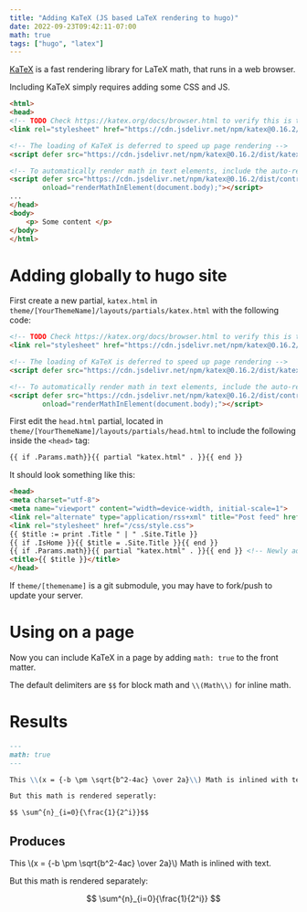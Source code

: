 ```yaml
---
title: "Adding KaTeX (JS based LaTeX rendering to hugo)"
date: 2022-09-23T09:42:11-07:00
math: true
tags: ["hugo", "latex"]
---
```


[KaTeX](katex.org) is a fast rendering library for LaTeX math, that runs in a web browser.

Including KaTeX simply requires adding some CSS and JS.

```html
<html>
<head>
<!-- TODO Check https://katex.org/docs/browser.html to verify this is the latest version -->
<link rel="stylesheet" href="https://cdn.jsdelivr.net/npm/katex@0.16.2/dist/katex.min.css" integrity="sha384-bYdxxUwYipFNohQlHt0bjN/LCpueqWz13HufFEV1SUatKs1cm4L6fFgCi1jT643X" crossorigin="anonymous">

<!-- The loading of KaTeX is deferred to speed up page rendering -->
<script defer src="https://cdn.jsdelivr.net/npm/katex@0.16.2/dist/katex.min.js" integrity="sha384-Qsn9KnoKISj6dI8g7p1HBlNpVx0I8p1SvlwOldgi3IorMle61nQy4zEahWYtljaz" crossorigin="anonymous"></script>

<!-- To automatically render math in text elements, include the auto-render extension: -->
<script defer src="https://cdn.jsdelivr.net/npm/katex@0.16.2/dist/contrib/auto-render.min.js" integrity="sha384-+VBxd3r6XgURycqtZ117nYw44OOcIax56Z4dCRWbxyPt0Koah1uHoK0o4+/RRE05" crossorigin="anonymous"
        onload="renderMathInElement(document.body);"></script>
...
</head>
<body>
	<p> Some content </p>
</body>
</html>
```

# Adding globally to hugo site

First create a new partial, ``katex.html`` in ``theme/[YourThemeName]/layouts/partials/katex.html`` with the following code:

```html
<!-- TODO Check https://katex.org/docs/browser.html to verify this is the latest version -->
<link rel="stylesheet" href="https://cdn.jsdelivr.net/npm/katex@0.16.2/dist/katex.min.css" integrity="sha384-bYdxxUwYipFNohQlHt0bjN/LCpueqWz13HufFEV1SUatKs1cm4L6fFgCi1jT643X" crossorigin="anonymous">

<!-- The loading of KaTeX is deferred to speed up page rendering -->
<script defer src="https://cdn.jsdelivr.net/npm/katex@0.16.2/dist/katex.min.js" integrity="sha384-Qsn9KnoKISj6dI8g7p1HBlNpVx0I8p1SvlwOldgi3IorMle61nQy4zEahWYtljaz" crossorigin="anonymous"></script>

<!-- To automatically render math in text elements, include the auto-render extension: -->
<script defer src="https://cdn.jsdelivr.net/npm/katex@0.16.2/dist/contrib/auto-render.min.js" integrity="sha384-+VBxd3r6XgURycqtZ117nYw44OOcIax56Z4dCRWbxyPt0Koah1uHoK0o4+/RRE05" crossorigin="anonymous"
        onload="renderMathInElement(document.body);"></script>
```

First edit the ``head.html`` partial, located in ``theme/[YourThemeName]/layouts/partials/head.html`` to include the following inside the ``<head>`` tag:

```html
{{ if .Params.math}}{{ partial "katex.html" . }}{{ end }}
```

It should look something like this:

```html
<head>
<meta charset="utf-8">
<meta name="viewport" content="width=device-width, initial-scale=1">
<link rel="alternate" type="application/rss+xml" title="Post feed" href=/index.xml>
<link rel="stylesheet" href="/css/style.css">
{{ $title := print .Title " | " .Site.Title }}
{{ if .IsHome }}{{ $title = .Site.Title }}{{ end }}
{{ if .Params.math}}{{ partial "katex.html" . }}{{ end }} <!-- Newly added line -->
<title>{{ $title }}</title>
</head>
```

If ``theme/[themename]`` is a git submodule, you may have to fork/push to update your server.

# Using on a page

Now you can include KaTeX in a page by adding ``math: true`` to the front matter.

The default delimiters are ``$$`` for block math and  ``\\(Math\\)`` for inline math.

# Results

```md
---
math: true
---

This \\(x = {-b \pm \sqrt{b^2-4ac} \over 2a}\\) Math is inlined with text.

But this math is rendered seperatly:

$$ \sum^{n}_{i=0}{\frac{1}{2^i}}$$
```

## Produces

This \\(x = {-b \pm \sqrt{b^2-4ac} \over 2a}\\) Math is inlined with text.

But this math is rendered separately:

$$ \sum^{n}_{i=0}{\frac{1}{2^i}} $$

